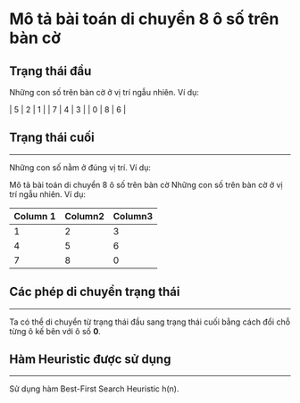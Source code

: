 # Mô tả bài toán di chuyển 8 ô số trên bàn cờ


## Trạng thái đầu


Những con số trên bàn cờ ở vị trí ngẫu nhiên. Ví dụ:


| 5    | 2    | 1    |
| 7    | 4    | 3    |
| 0    | 8    | 6    |

## Trạng thái cuối

---

Những con số nằm ở đúng vị trí. Ví dụ:

Mô tả bài toán di chuyển 8 ô số trên bàn cờ
Những con số trên bàn cờ ở vị trí ngẫu nhiên. Ví dụ:


| Column 1    | Column2    | Column3    |
|---------------- | --------------- | --------------- |
| 1    | 2    | 3    |
| 4    | 5    | 6    |
| 7    | 8    | 0    |

## Các phép di chuyển trạng thái

---

Ta có thể di chuyển từ trạng thái đầu sang trạng thái cuối bằng cách đổi chỗ từng ô kế bên với ô số **0**.

## Hàm Heuristic được sử dụng

---

Sử dụng hàm Best-First Search Heuristic h(n).
